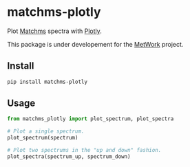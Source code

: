 # matchms-plotly

Plot [Matchms](https://matchms.readthedocs.io) spectra with [Plotly](https://plotly.com/python/).

This package is under developement for the [MetWork](www.metwork.science) project.

## Install

```bash
pip install matchms-plotly
```

## Usage

```python
from matchms_plotly import plot_spectrum, plot_spectra

# Plot a single spectrum.
plot_spectrum(spectrum)

# Plot two spectrums in the "up and down" fashion.
plot_spectra(spectrum_up, spectrum_down)
```

